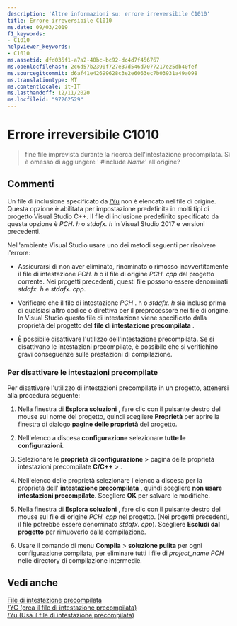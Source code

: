 ```yaml
---
description: 'Altre informazioni su: errore irreversibile C1010'
title: Errore irreversibile C1010
ms.date: 09/03/2019
f1_keywords:
- C1010
helpviewer_keywords:
- C1010
ms.assetid: dfd035f1-a7a2-40bc-bc92-dc4d7f456767
ms.openlocfilehash: 2c6d57b2390f727e37d546d7077217e25db40fef
ms.sourcegitcommit: d6af41e42699628c3e2e6063ec7b03931a49a098
ms.translationtype: MT
ms.contentlocale: it-IT
ms.lasthandoff: 12/11/2020
ms.locfileid: "97262529"
---
```

# <a name="fatal-error-c1010"></a>Errore irreversibile C1010

> fine file imprevista durante la ricerca dell'intestazione precompilata. Si è omesso di aggiungere ' #include *Name*' all'origine?

## <a name="remarks"></a>Commenti

Un file di inclusione specificato da [/Yu](../../build/reference/yu-use-precompiled-header-file.md) non è elencato nel file di origine. Questa opzione è abilitata per impostazione predefinita in molti tipi di progetto Visual Studio C++. Il file di inclusione predefinito specificato da questa opzione è *PCH. h* o *stdafx. h* in Visual Studio 2017 e versioni precedenti.

Nell'ambiente Visual Studio usare uno dei metodi seguenti per risolvere l'errore:

- Assicurarsi di non aver eliminato, rinominato o rimosso inavvertitamente il file di intestazione *PCH. h* o il file di origine *PCH. cpp* dal progetto corrente. Nei progetti precedenti, questi file possono essere denominati *stdafx. h* e *stdafx. cpp*.

- Verificare che il file di intestazione *PCH* . h o *stdafx. h* sia incluso prima di qualsiasi altro codice o direttiva per il preprocessore nei file di origine. In Visual Studio questo file di intestazione viene specificato dalla proprietà del progetto del **file di intestazione precompilata** .

- È possibile disattivare l'utilizzo dell'intestazione precompilata. Se si disattivano le intestazioni precompilate, è possibile che si verifichino gravi conseguenze sulle prestazioni di compilazione.

### <a name="to-turn-off-precompiled-headers"></a>Per disattivare le intestazioni precompilate

Per disattivare l'utilizzo di intestazioni precompilate in un progetto, attenersi alla procedura seguente:

1. Nella finestra di **Esplora soluzioni** , fare clic con il pulsante destro del mouse sul nome del progetto, quindi scegliere **Proprietà** per aprire la finestra di dialogo **pagine delle proprietà** del progetto.

1. Nell'elenco a discesa **configurazione** selezionare **tutte le configurazioni**.

1. Selezionare le **proprietà di configurazione**  >  pagina delle proprietà intestazioni precompilate **C/C++**  >   .

1. Nell'elenco delle proprietà selezionare l'elenco a discesa per la proprietà dell' **intestazione precompilata** , quindi scegliere **non usare intestazioni precompilate**. Scegliere **OK** per salvare le modifiche.

1. Nella finestra di **Esplora soluzioni** , fare clic con il pulsante destro del mouse sul file di origine *PCH. cpp* nel progetto. (Nei progetti precedenti, il file potrebbe essere denominato *stdafx. cpp*). Scegliere **Escludi dal progetto** per rimuoverlo dalla compilazione.

1. Usare il comando di menu **Compila**  >  **soluzione pulita** per ogni configurazione compilata, per eliminare tutti i file di *project_name PCH* nelle directory di compilazione intermedie.

## <a name="see-also"></a>Vedi anche

[File di intestazione precompilata](../../build/creating-precompiled-header-files.md)\
[/YC (crea il file di intestazione precompilata)](../../build/reference/yc-create-precompiled-header-file.md)\
[/Yu (Usa il file di intestazione precompilata)](../../build/reference/yu-use-precompiled-header-file.md)
